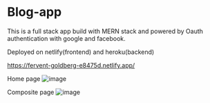 # Blog-app
This is a full stack app build with MERN stack and powered by Oauth authentication with google and facebook.

Deployed on netlify(frontend) and heroku(backend)

https://fervent-goldberg-e8475d.netlify.app/

Home page
![image](https://user-images.githubusercontent.com/66739208/159130023-d2addbad-f8f0-4b12-9fe0-75d556e7b7d2.png)

Composite page
![image](https://user-images.githubusercontent.com/66739208/159130077-716d6f9e-32cf-486c-8bb3-4d96546064c9.png)

